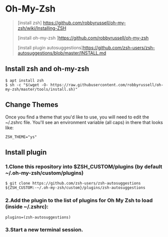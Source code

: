 # Oh-My-Zsh
> [install zsh] https://github.com/robbyrussell/oh-my-zsh/wiki/Installing-ZSH 
>
> [install oh-my-zsh ]https://github.com/robbyrussell/oh-my-zsh
>
> [install plugin autosuggestions]https://github.com/zsh-users/zsh-autosuggestions/blob/master/INSTALL.md
## Install zsh and oh-my-zsh
```
$ apt install zsh
$ sh -c "$(wget -O- https://raw.githubusercontent.com/robbyrussell/oh-my-zsh/master/tools/install.sh)"
```
## Change Themes
Once you find a theme that you'd like to use, you will need to edit the ~/.zshrc file. You'll see an environment variable (all caps) in there that looks like:

`ZSH_THEME="ys"`

## Install plugin
### 1.Clone this repository into $ZSH_CUSTOM/plugins (by default ~/.oh-my-zsh/custom/plugins)
````
$ git clone https://github.com/zsh-users/zsh-autosuggestions ${ZSH_CUSTOM:-~/.oh-my-zsh/custom}/plugins/zsh-autosuggestions
````
### 2.Add the plugin to the list of plugins for Oh My Zsh to load (inside ~/.zshrc):

`plugins=(zsh-autosuggestions)`

### 3.Start a new terminal session.